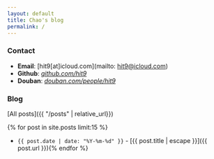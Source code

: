 ```yaml
---
layout: default
title: Chao's blog
permalink: /
---
```


### Contact

* **Email**: [hit9[at]icloud.com](mailto: hit9@icloud.com)
* **Github**: [*github.com/hit9*](https://github.com/hit9)
* **Douban**: [*douban.com/people/hit9*](https://www.douban.com/people/hit9)

### Blog

[All posts]({{ "/posts"  | relative_url}})

{% for post in site.posts limit:15 %}
- `{{ post.date | date: "%Y-%m-%d" }}` - [{{ post.title | escape }}]({{ post.url }}){% endfor %}

